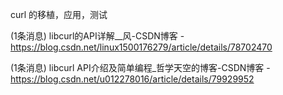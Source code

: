 curl 的移植，应用，测试

(1条消息) libcurl的API详解__风-CSDN博客 - https://blog.csdn.net/linux1500176279/article/details/78702470

(1条消息) libcurl API介绍及简单编程_哲学天空的博客-CSDN博客 - https://blog.csdn.net/u012278016/article/details/79929952

